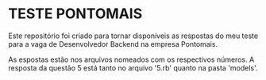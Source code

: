 # TESTE PONTOMAIS

Este repositório foi criado para tornar disponíveis as respostas do meu teste para a vaga de Desenvolvedor Backend
na empresa Pontomais.

As espostas estão nos arquivos nomeados com os respectivos números. A resposta da questão 5 está tanto no arquivo '5.rb' quanto na pasta 'models'.
